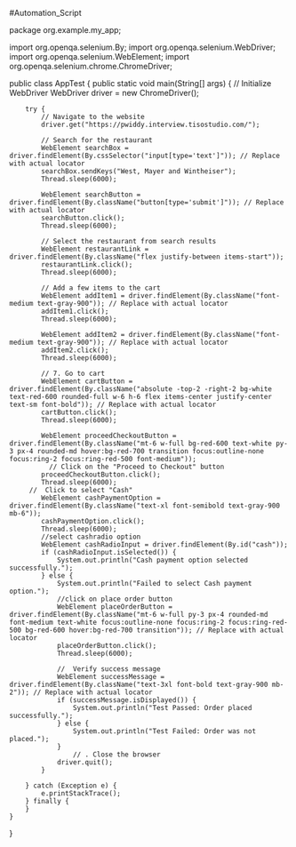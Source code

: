 #Automation_Script

package org.example.my_app;

import org.openqa.selenium.By;
import org.openqa.selenium.WebDriver;
import org.openqa.selenium.WebElement;
import org.openqa.selenium.chrome.ChromeDriver;

public class AppTest {
      public static void main(String[] args) {
        // Initialize WebDriver
        WebDriver driver = new ChromeDriver();

        try {
            // Navigate to the website
            driver.get("https://pwiddy.interview.tisostudio.com/");

            // Search for the restaurant
            WebElement searchBox = driver.findElement(By.cssSelector("input[type='text']")); // Replace with actual locator
            searchBox.sendKeys("West, Mayer and Wintheiser");
            Thread.sleep(6000);
            
            WebElement searchButton = driver.findElement(By.className("button[type='submit']")); // Replace with actual locator
            searchButton.click();
            Thread.sleep(6000);
            
            // Select the restaurant from search results
            WebElement restaurantLink = driver.findElement(By.className("flex justify-between items-start"));
            restaurantLink.click();
            Thread.sleep(6000);

            // Add a few items to the cart
            WebElement addItem1 = driver.findElement(By.className("font-medium text-gray-900")); // Replace with actual locator
            addItem1.click();
            Thread.sleep(6000);

            WebElement addItem2 = driver.findElement(By.className("font-medium text-gray-900")); // Replace with actual locator
            addItem2.click();
            Thread.sleep(6000);

            // 7. Go to cart
            WebElement cartButton = driver.findElement(By.className("absolute -top-2 -right-2 bg-white text-red-600 rounded-full w-6 h-6 flex items-center justify-center text-sm font-bold")); // Replace with actual locator
            cartButton.click();
            Thread.sleep(6000);
            
            WebElement proceedCheckoutButton = driver.findElement(By.className("mt-6 w-full bg-red-600 text-white py-3 px-4 rounded-md hover:bg-red-700 transition focus:outline-none focus:ring-2 focus:ring-red-500 font-medium"));
              // Click on the "Proceed to Checkout" button
            proceedCheckoutButton.click();
            Thread.sleep(6000);
         //  Click to select "Cash"
            WebElement cashPaymentOption = driver.findElement(By.className("text-xl font-semibold text-gray-900 mb-6"));
            cashPaymentOption.click();
            Thread.sleep(6000);
            //select cashradio option
            WebElement cashRadioInput = driver.findElement(By.id("cash"));
            if (cashRadioInput.isSelected()) {
                System.out.println("Cash payment option selected successfully.");
            } else {
                System.out.println("Failed to select Cash payment option.");
                //click on place order button
                WebElement placeOrderButton = driver.findElement(By.className("mt-6 w-full py-3 px-4 rounded-md font-medium text-white focus:outline-none focus:ring-2 focus:ring-red-500 bg-red-600 hover:bg-red-700 transition")); // Replace with actual locator
                placeOrderButton.click();
                Thread.sleep(6000);

                //  Verify success message
                WebElement successMessage = driver.findElement(By.className("text-3xl font-bold text-gray-900 mb-2")); // Replace with actual locator
                if (successMessage.isDisplayed()) {
                    System.out.println("Test Passed: Order placed successfully.");
                } else {
                    System.out.println("Test Failed: Order was not placed.");
                }
            	    // . Close the browser
                driver.quit();
            }
     
        } catch (Exception e) {
            e.printStackTrace();
        } finally {
        }
    }
}

    
 
